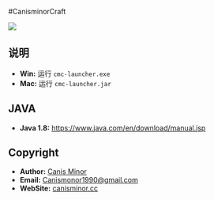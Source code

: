 #CanisminorCraft

![](https://o4j4l4n7h.qnssl.com/20161215-22116-bg.png)

## 说明

- **Win:** 运行 `cmc-launcher.exe`
- **Mac:** 运行 `cmc-launcher.jar`	

## JAVA

- **Java 1.8:** <https://www.java.com/en/download/manual.jsp>

## Copyright

- **Author:** [Canis Minor](http://canisminor.cc)
- **Email:** [Canismonor1990@gmail.com](Canismonor1990@gmail.com)
- **WebSite:** [canisminor.cc](http://canisminor.cc)